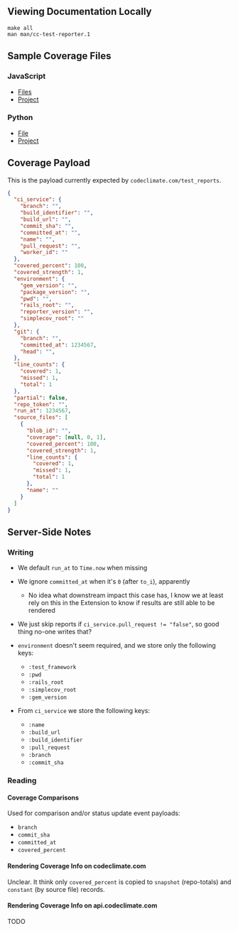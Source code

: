 ## Viewing Documentation Locally

```console
make all
man man/cc-test-reporter.1
```

## Sample Coverage Files

### JavaScript

- [Files](/examples/javascript)
- [Project](https://github.com/codeclimate/javascript-test-reporter/tree/cb80deb6667f62b701dcfea47b9143ceea6c7c1d)

### Python

- [File](/examples/.coverage)
- [Project](https://github.com/codeclimate/python-test-reporter/tree/dc5236b37fe5eac5604bd7b1384d382072e4fd43)

## Coverage Payload

This is the payload currently expected by `codeclimate.com/test_reports`.

```json
{
  "ci_service": {
    "branch": "",
    "build_identifier": "",
    "build_url": "",
    "commit_sha": "",
    "committed_at": "",
    "name": "",
    "pull_request": "",
    "worker_id": ""
  },
  "covered_percent": 100,
  "covered_strength": 1,
  "environment": {
    "gem_version": "",
    "package_version": "",
    "pwd": "",
    "rails_root": "",
    "reporter_version": "",
    "simplecov_root": ""
  },
  "git": {
    "branch": "",
    "committed_at": 1234567,
    "head": "",
  },
  "line_counts": {
    "covered": 1,
    "missed": 1,
    "total": 1
  },
  "partial": false,
  "repo_token": "",
  "run_at": 1234567,
  "source_files": [
    {
      "blob_id": "",
      "coverage": [null, 0, 1],
      "covered_percent": 100,
      "covered_strength": 1,
      "line_counts": {
        "covered": 1,
        "missed": 1,
        "total": 1
      },
      "name": ""
    }
  ]
}
```

## Server-Side Notes

### Writing

- We default `run_at` to `Time.now` when missing
- We ignore `committed_at` when it's `0` (after `to_i`), apparently
  - No idea what downstream impact this case has, I know we at least rely on
    this in the Extension to know if results are still able to be rendered
- We just skip reports if `ci_service.pull_request != "false"`, so good thing
  no-one writes that?
- `environment` doesn't seem required, and we store only the following keys:

  - `:test_framework`
  - `:pwd`
  - `:rails_root`
  - `:simplecov_root`
  - `:gem_version`

- From `ci_service` we store the following keys:

  - `:name`
  - `:build_url`
  - `:build_identifier`
  - `:pull_request`
  - `:branch`
  - `:commit_sha`

### Reading

#### Coverage Comparisons

Used for comparison and/or status update event payloads:

- `branch`
- `commit_sha`
- `committed_at`
- `covered_percent`

#### Rendering Coverage Info on codeclimate.com

Unclear. It think only `covered_percent` is copied to `snapshot` (repo-totals)
and `constant` (by source file) records.

#### Rendering Coverage Info on api.codeclimate.com

TODO
